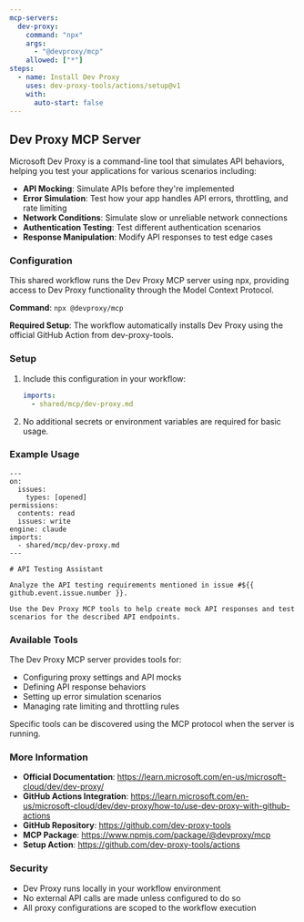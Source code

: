 ```yaml
---
mcp-servers:
  dev-proxy:
    command: "npx"
    args:
      - "@devproxy/mcp"
    allowed: ["*"]
steps:
  - name: Install Dev Proxy
    uses: dev-proxy-tools/actions/setup@v1
    with:
      auto-start: false
---
```


## Dev Proxy MCP Server

Microsoft Dev Proxy is a command-line tool that simulates API behaviors, helping you test your applications for various scenarios including:

- **API Mocking**: Simulate APIs before they're implemented
- **Error Simulation**: Test how your app handles API errors, throttling, and rate limiting
- **Network Conditions**: Simulate slow or unreliable network connections
- **Authentication Testing**: Test different authentication scenarios
- **Response Manipulation**: Modify API responses to test edge cases

### Configuration

This shared workflow runs the Dev Proxy MCP server using npx, providing access to Dev Proxy functionality through the Model Context Protocol.

**Command**: `npx @devproxy/mcp`

**Required Setup**: The workflow automatically installs Dev Proxy using the official GitHub Action from dev-proxy-tools.

### Setup

1. Include this configuration in your workflow:
   ```yaml
   imports:
     - shared/mcp/dev-proxy.md
   ```

2. No additional secrets or environment variables are required for basic usage.

### Example Usage

```aw
---
on:
  issues:
    types: [opened]
permissions:
  contents: read
  issues: write
engine: claude
imports:
  - shared/mcp/dev-proxy.md
---

# API Testing Assistant

Analyze the API testing requirements mentioned in issue #${{ github.event.issue.number }}.

Use the Dev Proxy MCP tools to help create mock API responses and test scenarios for the described API endpoints.
```

### Available Tools

The Dev Proxy MCP server provides tools for:
- Configuring proxy settings and API mocks
- Defining API response behaviors
- Setting up error simulation scenarios
- Managing rate limiting and throttling rules

Specific tools can be discovered using the MCP protocol when the server is running.

### More Information

- **Official Documentation**: https://learn.microsoft.com/en-us/microsoft-cloud/dev/dev-proxy/
- **GitHub Actions Integration**: https://learn.microsoft.com/en-us/microsoft-cloud/dev/dev-proxy/how-to/use-dev-proxy-with-github-actions
- **GitHub Repository**: https://github.com/dev-proxy-tools
- **MCP Package**: https://www.npmjs.com/package/@devproxy/mcp
- **Setup Action**: https://github.com/dev-proxy-tools/actions

### Security

- Dev Proxy runs locally in your workflow environment
- No external API calls are made unless configured to do so
- All proxy configurations are scoped to the workflow execution

